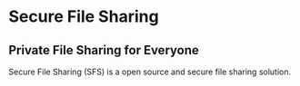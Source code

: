 # Secure File Sharing
## Private File Sharing for Everyone
Secure File Sharing (SFS) is a open source and secure file sharing solution.
